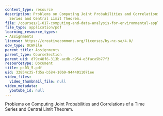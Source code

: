 ```yaml
---
content_type: resource
description: Problems on Computing Joint Probabilities and Correlations of a Time
  Series and Central Limit Theorem.
file: /courses/1-017-computing-and-data-analysis-for-environmental-applications-fall-2003/32854c35fd5ab58410b99444011071ee_ps03_5.pdf
file_type: application/pdf
learning_resource_types:
- Assignments
license: https://creativecommons.org/licenses/by-nc-sa/4.0/
ocw_type: OCWFile
parent_title: Assignments
parent_type: CourseSection
parent_uid: d79c48f6-313b-acdb-c954-e3faca9b77f3
resourcetype: Document
title: ps03_5.pdf
uid: 32854c35-fd5a-b584-10b9-9444011071ee
video_files:
  video_thumbnail_file: null
video_metadata:
  youtube_id: null
---
```

Problems on Computing Joint Probabilities and Correlations of a Time Series and Central Limit Theorem.